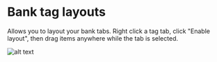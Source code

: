 # Bank tag layouts
Allows you to layout your bank tabs.
Right click a tag tab, click "Enable layout", then drag items anywhere while the tab is selected.

![alt text](https://github.com/geheur/bank-tag-custom-layouts/blob/master/example.png?raw=true)
